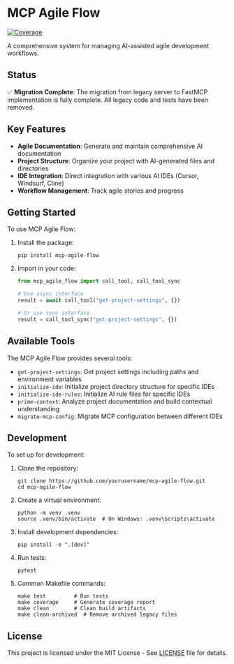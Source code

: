 # MCP Agile Flow

[![Coverage](https://github.com/yourusername/mcp-agile-flow/raw/main/badges/coverage.svg)](https://yourusername.github.io/mcp-agile-flow/)

A comprehensive system for managing AI-assisted agile development workflows.

## Status

✅ **Migration Complete**: The migration from legacy server to FastMCP implementation is fully complete. All legacy code and tests have been removed.

## Key Features

- **Agile Documentation**: Generate and maintain comprehensive AI documentation
- **Project Structure**: Organize your project with AI-generated files and directories
- **IDE Integration**: Direct integration with various AI IDEs (Cursor, Windsurf, Cline)
- **Workflow Management**: Track agile stories and progress

## Getting Started

To use MCP Agile Flow:

1. Install the package:
   ```
   pip install mcp-agile-flow
   ```

2. Import in your code:
   ```python
   from mcp_agile_flow import call_tool, call_tool_sync
   
   # Use async interface
   result = await call_tool("get-project-settings", {})
   
   # Or use sync interface
   result = call_tool_sync("get-project-settings", {})
   ```

## Available Tools

The MCP Agile Flow provides several tools:

- `get-project-settings`: Get project settings including paths and environment variables
- `initialize-ide`: Initialize project directory structure for specific IDEs
- `initialize-ide-rules`: Initialize AI rule files for specific IDEs
- `prime-context`: Analyze project documentation and build contextual understanding
- `migrate-mcp-config`: Migrate MCP configuration between different IDEs

## Development

To set up for development:

1. Clone the repository:
   ```
   git clone https://github.com/yourusername/mcp-agile-flow.git
   cd mcp-agile-flow
   ```

2. Create a virtual environment:
   ```
   python -m venv .venv
   source .venv/bin/activate  # On Windows: .venv\Scripts\activate
   ```

3. Install development dependencies:
   ```
   pip install -e ".[dev]"
   ```

4. Run tests:
   ```
   pytest
   ```

5. Common Makefile commands:
   ```
   make test         # Run tests
   make coverage     # Generate coverage report
   make clean        # Clean build artifacts
   make clean-archived  # Remove archived legacy files
   ```

## License

This project is licensed under the MIT License - See [LICENSE](LICENSE) file for details.